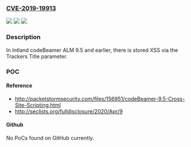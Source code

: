 ### [CVE-2019-19913](https://cve.mitre.org/cgi-bin/cvename.cgi?name=CVE-2019-19913)
![](https://img.shields.io/static/v1?label=Product&message=n%2Fa&color=blue)
![](https://img.shields.io/static/v1?label=Version&message=n%2Fa&color=blue)
![](https://img.shields.io/static/v1?label=Vulnerability&message=n%2Fa&color=brighgreen)

### Description

In Intland codeBeamer ALM 9.5 and earlier, there is stored XSS via the Trackers Title parameter.

### POC

#### Reference
- http://packetstormsecurity.com/files/156951/codeBeamer-9.5-Cross-Site-Scripting.html
- http://seclists.org/fulldisclosure/2020/Apr/9

#### Github
No PoCs found on GitHub currently.

